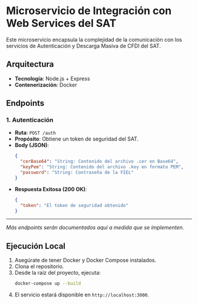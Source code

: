 # Microservicio de Integración con Web Services del SAT

Este microservicio encapsula la complejidad de la comunicación con los servicios de Autenticación y Descarga Masiva de CFDI del SAT.

## Arquitectura

- **Tecnología**: Node.js + Express
- **Contenerización**: Docker

## Endpoints

### 1. Autenticación

- **Ruta**: `POST /auth`
- **Propósito**: Obtiene un token de seguridad del SAT.
- **Body (JSON)**:
  ```json
  {
    "cerBase64": "String: Contenido del archivo .cer en Base64",
    "keyPem": "String: Contenido del archivo .key en formato PEM",
    "password": "String: Contraseña de la FIEL"
  }
  ```
- **Respuesta Exitosa (200 OK)**:
  ```json
  {
    "token": "El token de seguridad obtenido"
  }
  ```

---

_Más endpoints serán documentados aquí a medida que se implementen._

## Ejecución Local

1. Asegúrate de tener Docker y Docker Compose instalados.
2. Clona el repositorio.
3. Desde la raíz del proyecto, ejecuta:
   ```bash
   docker-compose up --build
   ```
4. El servicio estará disponible en `http://localhost:3000`.
